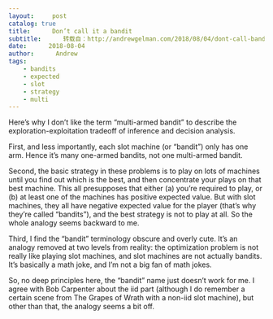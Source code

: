 ```yaml
---
layout:     post
catalog: true
title:      Don’t call it a bandit
subtitle:      转载自：http://andrewgelman.com/2018/08/04/dont-call-bandit/
date:      2018-08-04
author:      Andrew
tags:
    - bandits
    - expected
    - slot
    - strategy
    - multi
---
```





Here’s why I don’t like the term “multi-armed bandit” to describe the exploration-exploitation tradeoff of inference and decision analysis.

First, and less importantly, each slot machine (or “bandit”) only has one arm. Hence it’s many one-armed bandits, not one multi-armed bandit.

Second, the basic strategy in these problems is to play on lots of machines until you find out which is the best, and then concentrate your plays on that best machine. This all presupposes that either (a) you’re required to play, or (b) at least one of the machines has positive expected value. But with slot machines, they all have negative expected value for the player (that’s why they’re called “bandits”), and the best strategy is not to play at all. So the whole analogy seems backward to me.

Third, I find the “bandit” terminology obscure and overly cute. It’s an analogy removed at two levels from reality: the optimization problem is not really like playing slot machines, and slot machines are not actually bandits. It’s basically a math joke, and I’m not a big fan of math jokes.

So, no deep principles here, the “bandit” name just doesn’t work for me. I agree with Bob Carpenter about the iid part (although I do remember a certain scene from The Grapes of Wrath with a non-iid slot machine), but other than that, the analogy seems a bit off.



